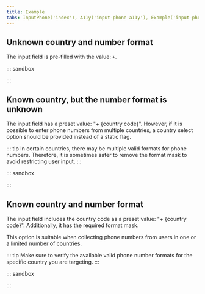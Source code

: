 ```yaml
---
title: Example
tabs: InputPhone('index'), A11y('input-phone-a11y'), Example('input-phone-code')
---
```


## Unknown country and number format

The input field is pre-filled with the value: `+`.

::: sandbox

<script lang="tsx">
import React, { useState } from 'react';
import Input from '@semcore/ui/input';
import CloseM from '@semcore/ui/icon/Close/m';
import { Text } from '@semcore/ui/typography';

const Demo = () => {
  const [value, setValue] = useState('+');
  return (
    <>
      <Text tag='label' htmlFor='basic-example' size={200} mr={2}>
        Phone
      </Text>
      <Input w={180}>
        <Input.Value id='basic-example' value={value} onChange={(v) => setValue(v)} />
        {value.length > 1 && (
          <Input.Addon
            tag={CloseM}
            interactive
            aria-label='Clear field'
            onClick={() => setValue('+')}
          />
        )}
      </Input>
    </>
  );
};
</script>

:::

## Known country, but the number format is unknown

The input field has a preset value: "+ {country code}". However, if it is possible to enter phone numbers from multiple countries, a country select option should be provided instead of a static flag.

::: tip
In certain countries, there may be multiple valid formats for phone numbers. Therefore, it is sometimes safer to remove the format mask to avoid restricting user input.
:::

::: sandbox

<script lang="tsx">
import React, { useState } from 'react';
import Input from '@semcore/ui/input';
import Flag from '@semcore/ui/flags';
import CloseM from '@semcore/ui/icon/Close/m';

const Demo = () => {
  const [value, setValue] = useState('+1');
  return (
    <Input w={180}>
      <Input.Addon>
        <Flag iso2='US' />
      </Input.Addon>
      <Input.Value value={value} onChange={(v) => setValue(v)} />
      {Number.parseInt(value, 10) > 2 && (
        <Input.Addon
          tag={CloseM}
          interactive
          aria-label='Clear field'
          onClick={() => setValue('+1')}
        />
      )}
    </Input>
  );
};
</script>

:::

## Known country and number format

The input field includes the country code as a preset value: "+ {country code}". Additionally, it has the required format mask.

This option is suitable when collecting phone numbers from users in one or a limited number of countries.

::: tip
Make sure to verify the available valid phone number formats for the specific country you are targeting.
:::

::: sandbox

<script lang="tsx">
import React, { useState, useEffect, useRef } from 'react';
import Input from '@semcore/ui/input';
import InputMask, { getAfterPositionValue } from '@semcore/ui/input-mask';
import Select, { InputSearch } from '@semcore/ui/select';
import NeighborLocation from '@semcore/ui/neighbor-location';
import Flag, { iso2Name } from '@semcore/ui/flags';
import { Text } from '@semcore/ui/typography';
import CloseM from '@semcore/ui/icon/Close/m';

const CountryCodes = {
  AF: { name: 'Afghanistan', dial_code: '+93', code: 'AF' },
  AX: { name: 'Åland Islands', dial_code: '+358', code: 'AX' },
  AL: { name: 'Albania', dial_code: '+355', code: 'AL' },
  DZ: { name: 'Algeria', dial_code: '+213', code: 'DZ' },
  AS: { name: 'American Samoa', dial_code: '+1684', code: 'AS' },
  AD: { name: 'Andorra', dial_code: '+376', code: 'AD' },
  AO: { name: 'Angola', dial_code: '+244', code: 'AO' },
  AI: { name: 'Anguilla', dial_code: '+1264', code: 'AI' },
  AQ: { name: 'Antarctica', dial_code: '+672', code: 'AQ' },
  AG: { name: 'Antigua and Barbuda', dial_code: '+1268', code: 'AG' },
  AR: { name: 'Argentina', dial_code: '+54', code: 'AR' },
  AM: { name: 'Armenia', dial_code: '+374', code: 'AM' },
  AW: { name: 'Aruba', dial_code: '+297', code: 'AW' },
  AU: { name: 'Australia', dial_code: '+61', code: 'AU' },
  AT: { name: 'Austria', dial_code: '+43', code: 'AT' },
  AZ: { name: 'Azerbaijan', dial_code: '+994', code: 'AZ' },
  BS: { name: 'Bahamas', dial_code: '+1242', code: 'BS' },
  BH: { name: 'Bahrain', dial_code: '+973', code: 'BH' },
  BD: { name: 'Bangladesh', dial_code: '+880', code: 'BD' },
  BB: { name: 'Barbados', dial_code: '+1246', code: 'BB' },
  BY: { name: 'Belarus', dial_code: '+375', code: 'BY' },
  BE: { name: 'Belgium', dial_code: '+32', code: 'BE' },
  BZ: { name: 'Belize', dial_code: '+501', code: 'BZ' },
  BJ: { name: 'Benin', dial_code: '+229', code: 'BJ' },
  BM: { name: 'Bermuda', dial_code: '+1441', code: 'BM' },
  BT: { name: 'Bhutan', dial_code: '+975', code: 'BT' },
  BO: { name: 'Bolivia, Plurinational State of bolivia', dial_code: '+591', code: 'BO' },
  BA: { name: 'Bosnia and Herzegovina', dial_code: '+387', code: 'BA' },
  BW: { name: 'Botswana', dial_code: '+267', code: 'BW' },
  BV: { name: 'Bouvet Island', dial_code: '+47', code: 'BV' },
  BR: { name: 'Brazil', dial_code: '+55', code: 'BR' },
  IO: { name: 'British Indian Ocean Territory', dial_code: '+246', code: 'IO' },
  BN: { name: 'Brunei Darussalam', dial_code: '+673', code: 'BN' },
  BG: { name: 'Bulgaria', dial_code: '+359', code: 'BG' },
  BF: { name: 'Burkina Faso', dial_code: '+226', code: 'BF' },
  BI: { name: 'Burundi', dial_code: '+257', code: 'BI' },
  KH: { name: 'Cambodia', dial_code: '+855', code: 'KH' },
  CM: { name: 'Cameroon', dial_code: '+237', code: 'CM' },
  CA: { name: 'Canada', dial_code: '+1', code: 'CA' },
  CV: { name: 'Cape Verde', dial_code: '+238', code: 'CV' },
  KY: { name: 'Cayman Islands', dial_code: '+ 345', code: 'KY' },
  CF: { name: 'Central African Republic', dial_code: '+236', code: 'CF' },
  TD: { name: 'Chad', dial_code: '+235', code: 'TD' },
  CL: { name: 'Chile', dial_code: '+56', code: 'CL' },
  CN: { name: 'China', dial_code: '+86', code: 'CN' },
  CX: { name: 'Christmas Island', dial_code: '+61', code: 'CX' },
  CC: { name: 'Cocos (Keeling) Islands', dial_code: '+61', code: 'CC' },
  CO: { name: 'Colombia', dial_code: '+57', code: 'CO' },
  KM: { name: 'Comoros', dial_code: '+269', code: 'KM' },
  CG: { name: 'Congo', dial_code: '+242', code: 'CG' },
  CD: { name: 'Congo, The Democratic Republic of the Congo', dial_code: '+243', code: 'CD' },
  CK: { name: 'Cook Islands', dial_code: '+682', code: 'CK' },
  CR: { name: 'Costa Rica', dial_code: '+506', code: 'CR' },
  CI: { name: "Cote d'Ivoire", dial_code: '+225', code: 'CI' },
  HR: { name: 'Croatia', dial_code: '+385', code: 'HR' },
  CU: { name: 'Cuba', dial_code: '+53', code: 'CU' },
  CY: { name: 'Cyprus', dial_code: '+357', code: 'CY' },
  CZ: { name: 'Czech Republic', dial_code: '+420', code: 'CZ' },
  DK: { name: 'Denmark', dial_code: '+45', code: 'DK' },
  DJ: { name: 'Djibouti', dial_code: '+253', code: 'DJ' },
  DM: { name: 'Dominica', dial_code: '+1767', code: 'DM' },
  DO: { name: 'Dominican Republic', dial_code: '+1849', code: 'DO' },
  EC: { name: 'Ecuador', dial_code: '+593', code: 'EC' },
  EG: { name: 'Egypt', dial_code: '+20', code: 'EG' },
  SV: { name: 'El Salvador', dial_code: '+503', code: 'SV' },
  GQ: { name: 'Equatorial Guinea', dial_code: '+240', code: 'GQ' },
  ER: { name: 'Eritrea', dial_code: '+291', code: 'ER' },
  EE: { name: 'Estonia', dial_code: '+372', code: 'EE' },
  ET: { name: 'Ethiopia', dial_code: '+251', code: 'ET' },
  FK: { name: 'Falkland Islands (Malvinas)', dial_code: '+500', code: 'FK' },
  FO: { name: 'Faroe Islands', dial_code: '+298', code: 'FO' },
  FJ: { name: 'Fiji', dial_code: '+679', code: 'FJ' },
  FI: { name: 'Finland', dial_code: '+358', code: 'FI' },
  FR: { name: 'France', dial_code: '+33', code: 'FR' },
  GF: { name: 'French Guiana', dial_code: '+594', code: 'GF' },
  PF: { name: 'French Polynesia', dial_code: '+689', code: 'PF' },
  TF: { name: 'French Southern Territories', dial_code: '+262', code: 'TF' },
  GA: { name: 'Gabon', dial_code: '+241', code: 'GA' },
  GM: { name: 'Gambia', dial_code: '+220', code: 'GM' },
  GE: { name: 'Georgia', dial_code: '+995', code: 'GE' },
  DE: { name: 'Germany', dial_code: '+49', code: 'DE' },
  GH: { name: 'Ghana', dial_code: '+233', code: 'GH' },
  GI: { name: 'Gibraltar', dial_code: '+350', code: 'GI' },
  GR: { name: 'Greece', dial_code: '+30', code: 'GR' },
  GL: { name: 'Greenland', dial_code: '+299', code: 'GL' },
  GD: { name: 'Grenada', dial_code: '+1473', code: 'GD' },
  GP: { name: 'Guadeloupe', dial_code: '+590', code: 'GP' },
  GU: { name: 'Guam', dial_code: '+1671', code: 'GU' },
  GT: { name: 'Guatemala', dial_code: '+502', code: 'GT' },
  GG: { name: 'Guernsey', dial_code: '+44', code: 'GG' },
  GN: { name: 'Guinea', dial_code: '+224', code: 'GN' },
  GW: { name: 'Guinea-Bissau', dial_code: '+245', code: 'GW' },
  GY: { name: 'Guyana', dial_code: '+592', code: 'GY' },
  HT: { name: 'Haiti', dial_code: '+509', code: 'HT' },
  HM: { name: 'Heard Island and Mcdonald Islands', dial_code: '+0', code: 'HM' },
  VA: { name: 'Holy See (Vatican City State)', dial_code: '+379', code: 'VA' },
  HN: { name: 'Honduras', dial_code: '+504', code: 'HN' },
  HK: { name: 'Hong Kong', dial_code: '+852', code: 'HK' },
  HU: { name: 'Hungary', dial_code: '+36', code: 'HU' },
  IS: { name: 'Iceland', dial_code: '+354', code: 'IS' },
  IN: { name: 'India', dial_code: '+91', code: 'IN' },
  ID: { name: 'Indonesia', dial_code: '+62', code: 'ID' },
  IR: { name: 'Iran, Islamic Republic of Persian Gulf', dial_code: '+98', code: 'IR' },
  IQ: { name: 'Iraq', dial_code: '+964', code: 'IQ' },
  IE: { name: 'Ireland', dial_code: '+353', code: 'IE' },
  IM: { name: 'Isle of Man', dial_code: '+44', code: 'IM' },
  IL: { name: 'Israel', dial_code: '+972', code: 'IL' },
  IT: { name: 'Italy', dial_code: '+39', code: 'IT' },
  JM: { name: 'Jamaica', dial_code: '+1876', code: 'JM' },
  JP: { name: 'Japan', dial_code: '+81', code: 'JP' },
  JE: { name: 'Jersey', dial_code: '+44', code: 'JE' },
  JO: { name: 'Jordan', dial_code: '+962', code: 'JO' },
  KZ: { name: 'Kazakhstan', dial_code: '+7', code: 'KZ' },
  KE: { name: 'Kenya', dial_code: '+254', code: 'KE' },
  KI: { name: 'Kiribati', dial_code: '+686', code: 'KI' },
  KP: { name: "Korea, Democratic People's Republic of Korea", dial_code: '+850', code: 'KP' },
  KR: { name: 'Korea, Republic of South Korea', dial_code: '+82', code: 'KR' },
  XK: { name: 'Kosovo', dial_code: '+383', code: 'XK' },
  KW: { name: 'Kuwait', dial_code: '+965', code: 'KW' },
  KG: { name: 'Kyrgyzstan', dial_code: '+996', code: 'KG' },
  LA: { name: 'Laos', dial_code: '+856', code: 'LA' },
  LV: { name: 'Latvia', dial_code: '+371', code: 'LV' },
  LB: { name: 'Lebanon', dial_code: '+961', code: 'LB' },
  LS: { name: 'Lesotho', dial_code: '+266', code: 'LS' },
  LR: { name: 'Liberia', dial_code: '+231', code: 'LR' },
  LY: { name: 'Libyan Arab Jamahiriya', dial_code: '+218', code: 'LY' },
  LI: { name: 'Liechtenstein', dial_code: '+423', code: 'LI' },
  LT: { name: 'Lithuania', dial_code: '+370', code: 'LT' },
  LU: { name: 'Luxembourg', dial_code: '+352', code: 'LU' },
  MO: { name: 'Macao', dial_code: '+853', code: 'MO' },
  MK: { name: 'Macedonia', dial_code: '+389', code: 'MK' },
  MG: { name: 'Madagascar', dial_code: '+261', code: 'MG' },
  MW: { name: 'Malawi', dial_code: '+265', code: 'MW' },
  MY: { name: 'Malaysia', dial_code: '+60', code: 'MY' },
  MV: { name: 'Maldives', dial_code: '+960', code: 'MV' },
  ML: { name: 'Mali', dial_code: '+223', code: 'ML' },
  MT: { name: 'Malta', dial_code: '+356', code: 'MT' },
  MH: { name: 'Marshall Islands', dial_code: '+692', code: 'MH' },
  MQ: { name: 'Martinique', dial_code: '+596', code: 'MQ' },
  MR: { name: 'Mauritania', dial_code: '+222', code: 'MR' },
  MU: { name: 'Mauritius', dial_code: '+230', code: 'MU' },
  YT: { name: 'Mayotte', dial_code: '+262', code: 'YT' },
  MX: { name: 'Mexico', dial_code: '+52', code: 'MX' },
  FM: { name: 'Micronesia, Federated States of Micronesia', dial_code: '+691', code: 'FM' },
  MD: { name: 'Moldova', dial_code: '+373', code: 'MD' },
  MC: { name: 'Monaco', dial_code: '+377', code: 'MC' },
  MN: { name: 'Mongolia', dial_code: '+976', code: 'MN' },
  ME: { name: 'Montenegro', dial_code: '+382', code: 'ME' },
  MS: { name: 'Montserrat', dial_code: '+1664', code: 'MS' },
  MA: { name: 'Morocco', dial_code: '+212', code: 'MA' },
  MZ: { name: 'Mozambique', dial_code: '+258', code: 'MZ' },
  MM: { name: 'Myanmar', dial_code: '+95', code: 'MM' },
  NA: { name: 'Namibia', dial_code: '+264', code: 'NA' },
  NR: { name: 'Nauru', dial_code: '+674', code: 'NR' },
  NP: { name: 'Nepal', dial_code: '+977', code: 'NP' },
  NL: { name: 'Netherlands', dial_code: '+31', code: 'NL' },
  AN: { name: 'Netherlands Antilles', dial_code: '+599', code: 'AN' },
  NC: { name: 'New Caledonia', dial_code: '+687', code: 'NC' },
  NZ: { name: 'New Zealand', dial_code: '+64', code: 'NZ' },
  NI: { name: 'Nicaragua', dial_code: '+505', code: 'NI' },
  NE: { name: 'Niger', dial_code: '+227', code: 'NE' },
  NG: { name: 'Nigeria', dial_code: '+234', code: 'NG' },
  NU: { name: 'Niue', dial_code: '+683', code: 'NU' },
  NF: { name: 'Norfolk Island', dial_code: '+672', code: 'NF' },
  MP: { name: 'Northern Mariana Islands', dial_code: '+1670', code: 'MP' },
  NO: { name: 'Norway', dial_code: '+47', code: 'NO' },
  OM: { name: 'Oman', dial_code: '+968', code: 'OM' },
  PK: { name: 'Pakistan', dial_code: '+92', code: 'PK' },
  PW: { name: 'Palau', dial_code: '+680', code: 'PW' },
  PS: { name: 'Palestinian Territory, Occupied', dial_code: '+970', code: 'PS' },
  PA: { name: 'Panama', dial_code: '+507', code: 'PA' },
  PG: { name: 'Papua New Guinea', dial_code: '+675', code: 'PG' },
  PY: { name: 'Paraguay', dial_code: '+595', code: 'PY' },
  PE: { name: 'Peru', dial_code: '+51', code: 'PE' },
  PH: { name: 'Philippines', dial_code: '+63', code: 'PH' },
  PN: { name: 'Pitcairn', dial_code: '+64', code: 'PN' },
  PL: { name: 'Poland', dial_code: '+48', code: 'PL' },
  PT: { name: 'Portugal', dial_code: '+351', code: 'PT' },
  PR: { name: 'Puerto Rico', dial_code: '+1939', code: 'PR' },
  QA: { name: 'Qatar', dial_code: '+974', code: 'QA' },
  RO: { name: 'Romania', dial_code: '+40', code: 'RO' },
  RU: { name: 'Russia', dial_code: '+7', code: 'RU' },
  RW: { name: 'Rwanda', dial_code: '+250', code: 'RW' },
  RE: { name: 'Reunion', dial_code: '+262', code: 'RE' },
  BL: { name: 'Saint Barthelemy', dial_code: '+590', code: 'BL' },
  SH: { name: 'Saint Helena, Ascension and Tristan Da Cunha', dial_code: '+290', code: 'SH' },
  KN: { name: 'Saint Kitts and Nevis', dial_code: '+1869', code: 'KN' },
  LC: { name: 'Saint Lucia', dial_code: '+1758', code: 'LC' },
  MF: { name: 'Saint Martin', dial_code: '+590', code: 'MF' },
  PM: { name: 'Saint Pierre and Miquelon', dial_code: '+508', code: 'PM' },
  VC: { name: 'Saint Vincent and the Grenadines', dial_code: '+1784', code: 'VC' },
  WS: { name: 'Samoa', dial_code: '+685', code: 'WS' },
  SM: { name: 'San Marino', dial_code: '+378', code: 'SM' },
  ST: { name: 'Sao Tome and Principe', dial_code: '+239', code: 'ST' },
  SA: { name: 'Saudi Arabia', dial_code: '+966', code: 'SA' },
  SN: { name: 'Senegal', dial_code: '+221', code: 'SN' },
  RS: { name: 'Serbia', dial_code: '+381', code: 'RS' },
  SC: { name: 'Seychelles', dial_code: '+248', code: 'SC' },
  SL: { name: 'Sierra Leone', dial_code: '+232', code: 'SL' },
  SG: { name: 'Singapore', dial_code: '+65', code: 'SG' },
  SK: { name: 'Slovakia', dial_code: '+421', code: 'SK' },
  SI: { name: 'Slovenia', dial_code: '+386', code: 'SI' },
  SB: { name: 'Solomon Islands', dial_code: '+677', code: 'SB' },
  SO: { name: 'Somalia', dial_code: '+252', code: 'SO' },
  ZA: { name: 'South Africa', dial_code: '+27', code: 'ZA' },
  SS: { name: 'South Sudan', dial_code: '+211', code: 'SS' },
  GS: { name: 'South Georgia and the South Sandwich Islands', dial_code: '+500', code: 'GS' },
  ES: { name: 'Spain', dial_code: '+34', code: 'ES' },
  LK: { name: 'Sri Lanka', dial_code: '+94', code: 'LK' },
  SD: { name: 'Sudan', dial_code: '+249', code: 'SD' },
  SR: { name: 'Suriname', dial_code: '+597', code: 'SR' },
  SJ: { name: 'Svalbard and Jan Mayen', dial_code: '+47', code: 'SJ' },
  SZ: { name: 'Swaziland', dial_code: '+268', code: 'SZ' },
  SE: { name: 'Sweden', dial_code: '+46', code: 'SE' },
  CH: { name: 'Switzerland', dial_code: '+41', code: 'CH' },
  SY: { name: 'Syrian Arab Republic', dial_code: '+963', code: 'SY' },
  TW: { name: 'Taiwan', dial_code: '+886', code: 'TW' },
  TJ: { name: 'Tajikistan', dial_code: '+992', code: 'TJ' },
  TZ: { name: 'Tanzania, United Republic of Tanzania', dial_code: '+255', code: 'TZ' },
  TH: { name: 'Thailand', dial_code: '+66', code: 'TH' },
  TL: { name: 'Timor-Leste', dial_code: '+670', code: 'TL' },
  TG: { name: 'Togo', dial_code: '+228', code: 'TG' },
  TK: { name: 'Tokelau', dial_code: '+690', code: 'TK' },
  TO: { name: 'Tonga', dial_code: '+676', code: 'TO' },
  TT: { name: 'Trinidad and Tobago', dial_code: '+1868', code: 'TT' },
  TN: { name: 'Tunisia', dial_code: '+216', code: 'TN' },
  TR: { name: 'Turkey', dial_code: '+90', code: 'TR' },
  TM: { name: 'Turkmenistan', dial_code: '+993', code: 'TM' },
  TC: { name: 'Turks and Caicos Islands', dial_code: '+1649', code: 'TC' },
  TV: { name: 'Tuvalu', dial_code: '+688', code: 'TV' },
  UG: { name: 'Uganda', dial_code: '+256', code: 'UG' },
  UA: { name: 'Ukraine', dial_code: '+380', code: 'UA' },
  AE: { name: 'United Arab Emirates', dial_code: '+971', code: 'AE' },
  GB: { name: 'United Kingdom', dial_code: '+44', code: 'GB' },
  US: { name: 'United States', dial_code: '+1', code: 'US' },
  UY: { name: 'Uruguay', dial_code: '+598', code: 'UY' },
  UZ: { name: 'Uzbekistan', dial_code: '+998', code: 'UZ' },
  VU: { name: 'Vanuatu', dial_code: '+678', code: 'VU' },
  VE: { name: 'Venezuela, Bolivarian Republic of Venezuela', dial_code: '+58', code: 'VE' },
  VN: { name: 'Vietnam', dial_code: '+84', code: 'VN' },
  VG: { name: 'Virgin Islands, British', dial_code: '+1284', code: 'VG' },
  VI: { name: 'Virgin Islands, U.S.', dial_code: '+1340', code: 'VI' },
  WF: { name: 'Wallis and Futuna', dial_code: '+681', code: 'WF' },
  YE: { name: 'Yemen', dial_code: '+967', code: 'YE' },
  ZM: { name: 'Zambia', dial_code: '+260', code: 'ZM' },
  ZW: { name: 'Zimbabwe', dial_code: '+263', code: 'ZW' },
};

const listActuallyCountryCodes = Object.keys(CountryCodes)
  .filter((iso2) => iso2Name[iso2])
  .reduce((acc, iso2) => {
    return { ...acc, [CountryCodes[iso2].name]: CountryCodes[iso2] };
  }, {});

const Demo = () => {
  const inputMaskRef = useRef(null);
  const [filter, setFilterValue] = useState('');
  const [option, setOption] = useState(listActuallyCountryCodes['Zimbabwe']);
  const [value, setValue] = useState(option.dial_code);
  const [valueMask, setValueMask] = useState(`${option.dial_code} (___)___-____`);
  let country;

  useEffect(() => {
    setValueMask(`${option.dial_code} (___)___-____`);
  }, [option]);

  useEffect(() => {
    if (value === valueMask) {
      const position = getAfterPositionValue(value);
      inputMaskRef?.current.setSelectionRange(position, position);
    }
  }, [value, valueMask]);

  return (
    <NeighborLocation controlsLength={2}>
      <Select
        value={option}
        onChange={(value) => {
          country = listActuallyCountryCodes[value];
          setOption(country);
          setValue(country.dial_code);
          inputMaskRef?.current.focus();
        }}
      >
        <Select.Trigger>
          <Flag iso2={option.code} />
        </Select.Trigger>

        <Select.Popper>
          <>
            <InputSearch placeholder='Search' value={filter} onChange={setFilterValue} />

            <Select.List hMax='240px' w='232px'>
              {Object.keys(listActuallyCountryCodes)
                .filter((countryName) => countryName.toLowerCase().includes(filter))
                .map((countryName) => (
                  <Select.Option key={countryName} value={countryName}>
                    <Text size={200} mr={2} flex='0 0 auto'>
                      <Flag iso2={listActuallyCountryCodes[countryName].code} />
                    </Text>
                    <Text size={200} mr={2}>
                      {countryName}
                    </Text>
                    <Text size={200} color='gray60'>
                      {listActuallyCountryCodes[countryName].dial_code}
                    </Text>
                  </Select.Option>
                ))}
            </Select.List>
          </>
        </Select.Popper>
      </Select>
      <InputMask w={180}>
        <InputMask.Value
          ref={inputMaskRef}
          value={value}
          onChange={setValue}
          mask={valueMask.replace(/_/g, '9')}
        />
        {value !== valueMask && (
          <Input.Addon
            tag={CloseM}
            aria-label='Clear value'
            interactive
            onClick={() => setValue(valueMask)}
          />
        )}
      </InputMask>
    </NeighborLocation>
  );
};
</script>

:::
